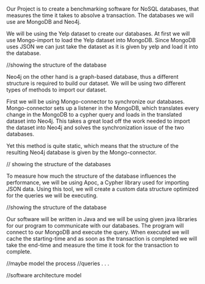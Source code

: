 Our Project is to create a benchmarking software for NoSQL databases, that  measures the time it takes to absolve a transaction. The databases we will use are MongoDB and Neo4j.

We will be using the Yelp dataset to create our databases.  At first we will use Mongo-import to load the Yelp dataset into MongoDB. Since MongoDB uses JSON we can just take the dataset as it is given by yelp and load it into the database. 

//showing the structure of the database

Neo4j on the other hand is a graph-based database, thus a different structure is required to build our dataset. We will be using two different types of methods to import our dataset.

First we will be using Mongo-connector to synchronize our databases. Mongo-connector sets up a listener in the MongoDB, which translates every change in the MongoDB to a cypher query and loads in the translated dataset into Neo4j. This takes a great load off the work needed to import the dataset into Neo4j and solves the synchronization issue of the two databases.

Yet this method is quite static, which means that the structure of the resulting Neo4j database is given by the Mongo-connector.

// showing the structure of the databases

To measure how much the structure of the database influences the performance, we will be using Apoc, a Cypher library used for importing JSON data. Using this tool, we will create a custom data structure optimized for the queries we will be executing.

//showing the structure of the database


Our software will be written in Java and we will be using given java libraries for our program to communicate with our databases. The program will connect to our MongoDB and execute the query. When executed we will cache the starting-time and as soon as the transaction is completed we will take the end-time and measure the time it took for the transaction to complete.


//maybe model the process
//queries . . .

//software architecture model
